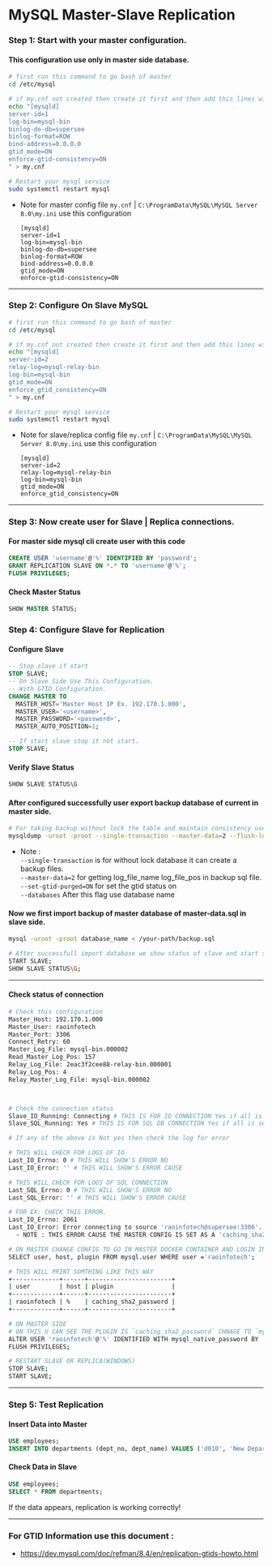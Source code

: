 # MySQL Master-Slave Replication

### Step 1: Start with your master configuration.
#### This configuration use only in master side database.

```bash
# first run this command to go bash of master
cd /etc/mysql

# if my.cnf not created then create it first and then add this lines with this code
echo "[mysqld]
server-id=1
log-bin=mysql-bin 
binlog-do-db=supersee
binlog-format=ROW
bind-address=0.0.0.0
gtid_mode=ON
enforce-gtid-consistency=ON
" > my.cnf

# Restart your mysql service
sudo systemctl restart mysql
```
- Note for master config file ` my.cnf ` | `C:\ProgramData\MySQL\MySQL Server 8.0\my.ini` use this configuration <br>
  ```
  [mysqld]
  server-id=1 
  log-bin=mysql-bin 
  binlog-do-db=supersee 
  binlog-format=ROW 
  bind-address=0.0.0.0 
  gtid_mode=ON
  enforce-gtid-consistency=ON
  ```

---

### Step 2: Configure On Slave MySQL
```bash
# first run this command to go bash of master
cd /etc/mysql

# if my.cnf not created then create it first and then add this lines with this code
echo "[mysqld]
server-id=2
relay-log=mysql-relay-bin
log-bin=mysql-bin
gtid_mode=ON
enforce_gtid_consistency=ON
" > my.cnf

# Restart your mysql service
sudo systemctl restart mysql
```
- Note for slave/replica config file ` my.cnf ` | `C:\ProgramData\MySQL\MySQL Server 8.0\my.ini` use this configuration <br>
  ```
  [mysqld]
  server-id=2
  relay-log=mysql-relay-bin
  log-bin=mysql-bin
  gtid_mode=ON
  enforce_gtid_consistency=ON
  ```

---

### Step 3: Now create user for Slave | Replica connections.
#### For master side mysql cli create user with this code
```sql
CREATE USER 'username'@'%' IDENTIFIED BY 'password';
GRANT REPLICATION SLAVE ON *.* TO 'username'@'%';
FLUSH PRIVILEGES;
```

#### Check Master Status
```sql
SHOW MASTER STATUS;
```

### Step 4: Configure Slave for Replication
#### Configure Slave
```sql
-- Stop slave if start
STOP SLAVE;
-- On Slave Side Use This Configuration.
-- With GTID Configuration.
CHANGE MASTER TO
  MASTER_HOST='Master Host IP Ex. 192.170.1.000',
  MASTER_USER='<username>',
  MASTER_PASSWORD='<password>',
  MASTER_AUTO_POSITION=1;

-- If start slave stop it not start.
STOP SLAVE;
```

#### Verify Slave Status
```sql
SHOW SLAVE STATUS\G
```

#### After configured successfully user export backup database of current in master side.
```bash
# For taking backup without lock the table and maintain consistency use this way
mysqldump -uroot -proot --single-transaction --master-data=2 --flush-logs --hex-blob --set-gtid-purged=ON --databases supersee > /your-path/backup.sql
```
- Note : <br>
`--single-transaction` is for without lock database it can create a backup files. <br>
`--master-data=2` for getting log_file_name log_file_pos in backup sql file. <br>
`--set-gtid-purged=ON` for set the gtid status on <br>
`--databases` After this flag use database name <br>

#### Now we first import backup of master database of master-data.sql in slave side.
```bash
mysql -uroot -proot database_name < /your-path/backup.sql

# After successfull import database we show status of slave and start slave if not configured use above step configure slave.
START SLAVE;
SHOW SLAVE STATUS\G;
```

---

#### Check status of connection
```bash
# Check this configuration 
Master_Host: 192.170.1.000
Master_User: raoinfotech
Master_Port: 3306
Connect_Retry: 60
Master_Log_File: mysql-bin.000002
Read_Master_Log_Pos: 157
Relay_Log_File: 2eac3f2cee88-relay-bin.000001
Relay_Log_Pos: 4
Relay_Master_Log_File: mysql-bin.000002



# Check the connection status
Slave_IO_Running: Connecting # THIS IS FOR IO CONNECTION Yes if all is set
Slave_SQL_Running: Yes # THIS IS FOR SQL DB CONNECTION Yes if all is set

# If any of the above is Not yes then check the log for error

# THIS WILL CHECK FOR LOGS OF IO
Last_IO_Errno: 0 # THIS WILL SHOW'S ERROR NO
Last_IO_Error: '' # THIS WILL SHOW'S ERROR CAUSE

# THIS WILL CHECK FOR LOGS OF SQL CONNECTION
Last_SQL_Errno: 0 # THIS WILL SHOW'S ERROR NO
Last_SQL_Error: '' # THIS WILL SHOW'S ERROR CAUSE

# FOR EX: CHECK THIS ERROR.
Last_IO_Errno: 2061
Last_IO_Error: Error connecting to source 'raoinfotech@supersee:3306'. This was attempt 1/86400, with a delay of 60 seconds between attempts. Message: Authentication plugin 'caching_sha2_password' reported error: Authentication requires secure connection.
  - NOTE : THIS ERROR CAUSE THE MASTER CONFIG IS SET AS A 'caching_sha2_password' TO FIX USE THIS

# ON MASTER CHANGE CONFIG TO GO IN MASTER DOCKER CONTAINER AND LOGIN IN MYSQL AND RUN THIS QUERY.
SELECT user, host, plugin FROM mysql.user WHERE user ='raoinfotech';

# THIS WILL PRINT SOMTHING LIKE THIS WAY
+-------------+------+-----------------------+
| user        | host | plugin                |
+-------------+------+-----------------------+
| raoinfotech | %    | caching_sha2_password |
+-------------+------+-----------------------+

# ON MASTER SIDE
# ON THIS U CAN SEE THE PLUGIN IS `caching_sha2_password` CHNAGE TO `mysql_native_password` BY THIS QUERY ON MASTER
ALTER USER 'raoinfotech'@'%' IDENTIFIED WITH mysql_native_password BY 'raoinfotech';
FLUSH PRIVILEGES;

# RESTART SLAVE OR REPLICA(WINDOWS)
STOP SLAVE;
START SLAVE;

```

---

### Step 5: Test Replication
#### Insert Data into Master
```sql
USE employees;
INSERT INTO departments (dept_no, dept_name) VALUES ('d010', 'New Department');
```

#### Check Data in Slave
```sql
USE employees;
SELECT * FROM departments;
```

If the data appears, replication is working correctly!

---

### For GTID Information use this document :
- https://dev.mysql.com/doc/refman/8.4/en/replication-gtids-howto.html
